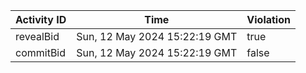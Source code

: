 | Activity ID | Time | Violation |
| --- | --- | --- |
| revealBid | Sun, 12 May 2024 15:22:19 GMT | true |
| commitBid | Sun, 12 May 2024 15:22:19 GMT | false |